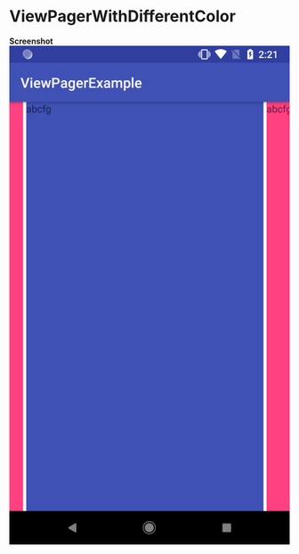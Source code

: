 # ViewPagerWithDifferentColor

**Screenshot**
![](https://github.com/nawinkhatiwada/ViewPagerWithDifferentColor/blob/master/app/src/main/res/drawable/ic_screenshot.png)
